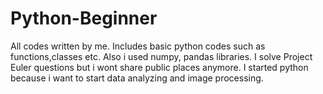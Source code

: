 # Python-Beginner
All codes written by me.
Includes basic python codes such as functions,classes etc. 
Also i used numpy, pandas libraries. 
I solve Project Euler questions but i wont share public places anymore.
I started python because i want to start data analyzing and image processing.
